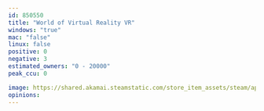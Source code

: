 ```yaml
---
id: 850550
title: "World of Virtual Reality VR"
windows: "true"
mac: "false"
linux: false
positive: 0
negative: 3
estimated_owners: "0 - 20000"
peak_ccu: 0

image: https://shared.akamai.steamstatic.com/store_item_assets/steam/apps/850550/header.jpg?t=1573074539
opinions:
---
```

